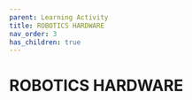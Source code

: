 ```yaml
---
parent: Learning Activity
title: ROBOTICS HARDWARE
nav_order: 3
has_children: true
---
```



 ROBOTICS HARDWARE
================================================================================

